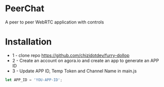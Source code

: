 # PeerChat

A peer to peer WebRTC application with controls

# Installation

- 1 - clone repo https://github.com/chizidotdev/furry-dollop
- 2 - Create an account on agora.io and create an app to generate an APP ID
- 3 - Update APP ID, Temp Token and Channel Name in main.js

```javascript
let APP_ID = 'YOU-APP-ID';
```

<!-- <img src="./images/preview.PNG">   -->
